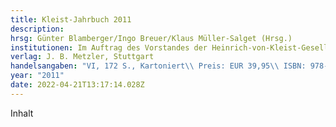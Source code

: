 ```yaml
---
title: Kleist-Jahrbuch 2011
description:   
hrsg: Günter Blamberger/Ingo Breuer/Klaus Müller-Salget (Hrsg.)
institutionen: Im Auftrag des Vorstandes der Heinrich-von-Kleist-Gesellschaft
verlag: J. B. Metzler, Stuttgart
handelsangaben: "VI, 172 S., Kartoniert\\ Preis: EUR 39,95\\ ISBN: 978-3-476-02408-4"
year: "2011"
date: 2022-04-21T13:17:14.028Z
---
```

Inhalt